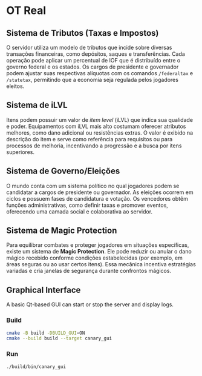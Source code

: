 # OT Real

## Sistema de Tributos (Taxas e Impostos)
O servidor utiliza um modelo de tributos que incide sobre diversas transações financeiras, como depósitos, saques e transferências. Cada operação pode aplicar um percentual de IOF que é distribuído entre o governo federal e os estados. Os cargos de presidente e governador podem ajustar suas respectivas alíquotas com os comandos `/federaltax` e `/statetax`, permitindo que a economia seja regulada pelos jogadores eleitos.

## Sistema de iLVL
Itens podem possuir um valor de *item level* (iLVL) que indica sua qualidade e poder. Equipamentos com iLVL mais alto costumam oferecer atributos melhores, como dano adicional ou resistências extras. O valor é exibido na descrição do item e serve como referência para requisitos ou para processos de melhoria, incentivando a progressão e a busca por itens superiores.

## Sistema de Governo/Eleições
O mundo conta com um sistema político no qual jogadores podem se candidatar a cargos de presidente ou governador. As eleições ocorrem em ciclos e possuem fases de candidatura e votação. Os vencedores obtêm funções administrativas, como definir taxas e promover eventos, oferecendo uma camada social e colaborativa ao servidor.

## Sistema de Magic Protection
Para equilibrar combates e proteger jogadores em situações específicas, existe um sistema de **Magic Protection**. Ele pode reduzir ou anular o dano mágico recebido conforme condições estabelecidas (por exemplo, em áreas seguras ou ao usar certos itens). Essa mecânica incentiva estratégias variadas e cria janelas de segurança durante confrontos mágicos.

## Graphical Interface

A basic Qt-based GUI can start or stop the server and display logs.

### Build

```bash
cmake -B build -DBUILD_GUI=ON
cmake --build build --target canary_gui
```

### Run

```bash
./build/bin/canary_gui
```
